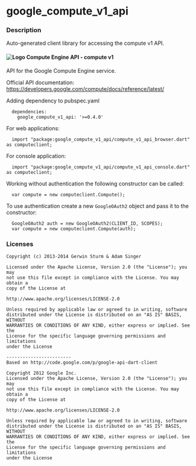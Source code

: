 # google_compute_v1_api

### Description

Auto-generated client library for accessing the compute v1 API.

#### ![Logo](http://www.google.com/images/icons/product/compute_engine-16.png) Compute Engine API - compute v1

API for the Google Compute Engine service.

Official API documentation: https://developers.google.com/compute/docs/reference/latest/

Adding dependency to pubspec.yaml

```
  dependencies:
    google_compute_v1_api: '>=0.4.0'
```

For web applications:

```
  import "package:google_compute_v1_api/compute_v1_api_browser.dart" as computeclient;
```

For console application:

```
  import "package:google_compute_v1_api/compute_v1_api_console.dart" as computeclient;
```

Working without authentication the following constructor can be called:

```
  var compute = new computeclient.Compute();
```

To use authentication create a new `GoogleOAuth2` object and pass it to the constructor:


```
  GoogleOAuth2 auth = new GoogleOAuth2(CLIENT_ID, SCOPES);
  var compute = new computeclient.Compute(auth);
```

### Licenses

```
Copyright (c) 2013-2014 Gerwin Sturm & Adam Singer

Licensed under the Apache License, Version 2.0 (the "License"); you may 
not use this file except in compliance with the License. You may obtain a 
copy of the License at

http://www.apache.org/licenses/LICENSE-2.0

Unless required by applicable law or agreed to in writing, software
distributed under the License is distributed on an "AS IS" BASIS, WITHOUT
WARRANTIES OR CONDITIONS OF ANY KIND, either express or implied. See the
License for the specific language governing permissions and limitations 
under the License

------------------------
Based on http://code.google.com/p/google-api-dart-client

Copyright 2012 Google Inc.
Licensed under the Apache License, Version 2.0 (the "License"); you may 
not use this file except in compliance with the License. You may obtain a
copy of the License at

http://www.apache.org/licenses/LICENSE-2.0

Unless required by applicable law or agreed to in writing, software
distributed under the License is distributed on an "AS IS" BASIS, WITHOUT
WARRANTIES OR CONDITIONS OF ANY KIND, either express or implied. See the
License for the specific language governing permissions and limitations 
under the License

```
